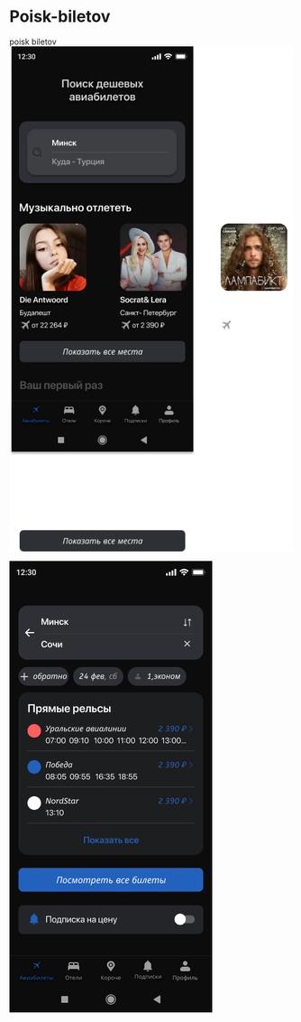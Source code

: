 # Poisk-biletov
poisk biletov
![Screenshot](https://github.com/Sarvarbek1209/Poisk-biletov/blob/main/%D0%93%D0%BB%D0%B0%D0%B2%D0%BD%D0%B0%D1%8F.%20%D0%9F%D0%B5%D1%80%D0%B2%D1%8B%D0%B9%20%D0%B2%D1%85%D0%BE%D0%B4%20(1).png)


![Screenshot](https://github.com/Sarvarbek1209/Poisk-biletov/blob/main/%D0%9F%D0%BE%D0%B8%D1%81%D0%BA.%20%D0%92%D1%8B%D0%B1%D1%80%D0%B0%D0%BD%D0%B0%20%D1%81%D1%82%D1%80%D0%B0%D0%BD%D0%B0.png)
